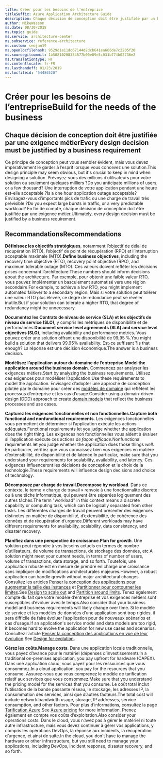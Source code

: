 ```yaml
---
title: Créer pour les besoins de l’entreprise
titleSuffix: Azure Application Architecture Guide
description: Chaque décision de conception doit être justifiée par un besoin de l’entreprise.
author: MikeWasson
ms.date: 08/30/2018
ms.topic: guide
ms.service: architecture-center
ms.subservice: reference-architecture
ms.custom: seojan19
ms.openlocfilehash: 9529d1e11dc67144d2dcb641ea666de7c2205f20
ms.sourcegitcommit: 1b50810208354577b00e89e5c031b774b02736e2
ms.translationtype: HT
ms.contentlocale: fr-FR
ms.lasthandoff: 01/23/2019
ms.locfileid: "54486520"
---
```

# <a name="build-for-the-needs-of-the-business"></a><span data-ttu-id="8a848-103">Créer pour les besoins de l’entreprise</span><span class="sxs-lookup"><span data-stu-id="8a848-103">Build for the needs of the business</span></span>

## <a name="every-design-decision-must-be-justified-by-a-business-requirement"></a><span data-ttu-id="8a848-104">Chaque décision de conception doit être justifiée par une exigence métier</span><span class="sxs-lookup"><span data-stu-id="8a848-104">Every design decision must be justified by a business requirement</span></span>

<span data-ttu-id="8a848-105">Ce principe de conception peut vous sembler évident, mais vous devez impérativement le garder à l’esprit lorsque vous concevez une solution.</span><span class="sxs-lookup"><span data-stu-id="8a848-105">This design principle may seem obvious, but it's crucial to keep in mind when designing a solution.</span></span> <span data-ttu-id="8a848-106">Prévoyez-vous des millions d’utilisateurs pour votre solution ou seulement quelques milliers ?</span><span class="sxs-lookup"><span data-stu-id="8a848-106">Do you anticipate millions of users, or a few thousand?</span></span> <span data-ttu-id="8a848-107">Une interruption de votre application pendant une heure est-elle acceptable ?</span><span class="sxs-lookup"><span data-stu-id="8a848-107">Is a one hour application outage acceptable?</span></span> <span data-ttu-id="8a848-108">Envisagez-vous d’importants pics de trafic ou une charge de travail très prévisible ?</span><span class="sxs-lookup"><span data-stu-id="8a848-108">Do you expect large bursts in traffic, or a very predictable workload?</span></span> <span data-ttu-id="8a848-109">En fin de compte, chaque décision de conception doit être justifiée par une exigence métier.</span><span class="sxs-lookup"><span data-stu-id="8a848-109">Ultimately, every design decision must be justified by a business requirement.</span></span>

## <a name="recommendations"></a><span data-ttu-id="8a848-110">Recommandations</span><span class="sxs-lookup"><span data-stu-id="8a848-110">Recommendations</span></span>

<span data-ttu-id="8a848-111">**Définissez les objectifs stratégiques**, notamment l’objectif de délai de récupération (RTO), l’objectif de point de récupération (RPO) et l’interruption acceptable maximale (MTO).</span><span class="sxs-lookup"><span data-stu-id="8a848-111">**Define business objectives**, including the recovery time objective (RTO), recovery point objective (RPO), and maximum tolerable outage (MTO).</span></span> <span data-ttu-id="8a848-112">Ces valeurs doivent refléter les décisions prises concernant l’architecture.</span><span class="sxs-lookup"><span data-stu-id="8a848-112">These numbers should inform decisions about the architecture.</span></span> <span data-ttu-id="8a848-113">Par exemple, pour obtenir une faible valeur RTO, vous pouvez implémenter un basculement automatisé vers une région secondaire.</span><span class="sxs-lookup"><span data-stu-id="8a848-113">For example, to achieve a low RTO, you might implement automated failover to a secondary region.</span></span> <span data-ttu-id="8a848-114">Mais si votre solution peut tolérer une valeur RTO plus élevée, ce degré de redondance peut se révéler inutile.</span><span class="sxs-lookup"><span data-stu-id="8a848-114">But if your solution can tolerate a higher RTO, that degree of redundancy might be unnecessary.</span></span>

<span data-ttu-id="8a848-115">**Documentez les Contrats de niveau de service (SLA) et les objectifs de niveau de service (SLO)**, y compris les métriques de disponibilité et de performances.</span><span class="sxs-lookup"><span data-stu-id="8a848-115">**Document service level agreements (SLA) and service level objectives (SLO)**, including availability and performance metrics.</span></span> <span data-ttu-id="8a848-116">Vous pouvez créer une solution offrant une disponibilité de 99,95 %.</span><span class="sxs-lookup"><span data-stu-id="8a848-116">You might build a solution that delivers 99.95% availability.</span></span> <span data-ttu-id="8a848-117">Est-ce suffisant ?</span><span class="sxs-lookup"><span data-stu-id="8a848-117">Is that enough?</span></span> <span data-ttu-id="8a848-118">La réponse est une décision économique.</span><span class="sxs-lookup"><span data-stu-id="8a848-118">The answer is a business decision.</span></span>

<span data-ttu-id="8a848-119">**Modélisez l’application autour du domaine de l’entreprise**.</span><span class="sxs-lookup"><span data-stu-id="8a848-119">**Model the application around the business domain**.</span></span> <span data-ttu-id="8a848-120">Commencez par analyser les exigences métiers.</span><span class="sxs-lookup"><span data-stu-id="8a848-120">Start by analyzing the business requirements.</span></span> <span data-ttu-id="8a848-121">Utilisez ces exigences pour modéliser l’application.</span><span class="sxs-lookup"><span data-stu-id="8a848-121">Use these requirements to model the application.</span></span> <span data-ttu-id="8a848-122">Envisagez d’adopter une approche de conception pilotée par le domaine pour créer des [modèles de domaine][domain-model] qui reflètent les processus d’entreprise et les cas d’usage.</span><span class="sxs-lookup"><span data-stu-id="8a848-122">Consider using a domain-driven design (DDD) approach to create [domain models][domain-model] that reflect the business processes and use cases.</span></span>

<span data-ttu-id="8a848-123">**Capturez les exigences fonctionnelles et non fonctionnelles**.</span><span class="sxs-lookup"><span data-stu-id="8a848-123">**Capture both functional and nonfunctional requirements**.</span></span> <span data-ttu-id="8a848-124">Les exigences fonctionnelles vous permettent de déterminer si l’application exécute les actions adéquates.</span><span class="sxs-lookup"><span data-stu-id="8a848-124">Functional requirements let you judge whether the application does the right thing.</span></span> <span data-ttu-id="8a848-125">Les exigences non fonctionnelles vous aident à évaluer si l’application exécute ces actions *de façon efficace*.</span><span class="sxs-lookup"><span data-stu-id="8a848-125">Nonfunctional requirements let you judge whether the application does those things *well*.</span></span> <span data-ttu-id="8a848-126">En particulier, vérifiez que vous connaissez bien vos exigences en matière d’extensibilité, de disponibilité et de latence.</span><span class="sxs-lookup"><span data-stu-id="8a848-126">In particular, make sure that you understand your requirements for scalability, availability, and latency.</span></span> <span data-ttu-id="8a848-127">Ces exigences influenceront les décisions de conception et le choix de la technologie.</span><span class="sxs-lookup"><span data-stu-id="8a848-127">These requirements will influence design decisions and choice of technology.</span></span>

<span data-ttu-id="8a848-128">**Décomposez par charge de travail**.</span><span class="sxs-lookup"><span data-stu-id="8a848-128">**Decompose by workload**.</span></span> <span data-ttu-id="8a848-129">Dans ce contexte, le terme « charge de travail » renvoie à une fonctionnalité discrète ou à une tâche informatique, qui peuvent être séparées logiquement des autres tâches.</span><span class="sxs-lookup"><span data-stu-id="8a848-129">The term "workload" in this context means a discrete capability or computing task, which can be logically separated from other tasks.</span></span> <span data-ttu-id="8a848-130">Les différentes charges de travail peuvent présenter des exigences distinctes en matière de disponibilité, d’extensibilité, de cohérence des données et de récupération d’urgence.</span><span class="sxs-lookup"><span data-stu-id="8a848-130">Different workloads may have different requirements for availability, scalability, data consistency, and disaster recovery.</span></span>

<span data-ttu-id="8a848-131">**Planifiez dans une perspective de croissance**.</span><span class="sxs-lookup"><span data-stu-id="8a848-131">**Plan for growth**.</span></span> <span data-ttu-id="8a848-132">Une solution peut répondre à vos besoins actuels en termes de nombre d’utilisateurs, de volume de transactions, de stockage des données, etc.</span><span class="sxs-lookup"><span data-stu-id="8a848-132">A solution might meet your current needs, in terms of number of users, volume of transactions, data storage, and so forth.</span></span> <span data-ttu-id="8a848-133">Toutefois, une application robuste est en mesure de prendre en charge une croissance sans impliquer de modifications architecturales majeures.</span><span class="sxs-lookup"><span data-stu-id="8a848-133">However, a robust application can handle growth without major architectural changes.</span></span> <span data-ttu-id="8a848-134">Consultez les articles [Penser la conception des applications pour augmenter la taille des instances](scale-out.md) et [Partitionner pour contourner les limites](partition.md).</span><span class="sxs-lookup"><span data-stu-id="8a848-134">See [Design to scale out](scale-out.md) and [Partition around limits](partition.md).</span></span> <span data-ttu-id="8a848-135">Tenez également compte du fait que votre modèle d’entreprise et vos exigences métiers sont susceptibles d’évoluer avec le temps.</span><span class="sxs-lookup"><span data-stu-id="8a848-135">Also consider that your business model and business requirements will likely change over time.</span></span> <span data-ttu-id="8a848-136">Si le modèle de service et les modèles de données d’une application sont trop rigides, il sera difficile de faire évoluer l’application pour de nouveaux scénarios et cas d’usage.</span><span class="sxs-lookup"><span data-stu-id="8a848-136">If an application's service model and data models are too rigid, it becomes hard to evolve the application for new use cases and scenarios.</span></span> <span data-ttu-id="8a848-137">Consultez l’article [Penser la conception des applications en vue de leur évolution](design-for-evolution.md).</span><span class="sxs-lookup"><span data-stu-id="8a848-137">See [Design for evolution](design-for-evolution.md).</span></span>

<span data-ttu-id="8a848-138">**Gérez les coûts**.</span><span class="sxs-lookup"><span data-stu-id="8a848-138">**Manage costs**.</span></span> <span data-ttu-id="8a848-139">Dans une application locale traditionnelle, vous payez d’avance pour le matériel (dépenses d’investissement).</span><span class="sxs-lookup"><span data-stu-id="8a848-139">In a traditional on-premises application, you pay upfront for hardware (CAPEX).</span></span> <span data-ttu-id="8a848-140">Dans une application cloud, vous payez pour les ressources que vous consommez.</span><span class="sxs-lookup"><span data-stu-id="8a848-140">In a cloud application, you pay for the resources that you consume.</span></span> <span data-ttu-id="8a848-141">Assurez-vous que vous comprenez le modèle de tarification relatif aux services que vous consommez.</span><span class="sxs-lookup"><span data-stu-id="8a848-141">Make sure that you understand the pricing model for the services that you consume.</span></span> <span data-ttu-id="8a848-142">Le coût total inclut l’utilisation de la bande passante réseau, le stockage, les adresses IP, la consommation des services, ainsi que d’autres facteurs.</span><span class="sxs-lookup"><span data-stu-id="8a848-142">The total cost will include network bandwidth usage, storage, IP addresses, service consumption, and other factors.</span></span> <span data-ttu-id="8a848-143">Pour plus d’informations, consultez la page [Tarification Azure][pricing].</span><span class="sxs-lookup"><span data-stu-id="8a848-143">See [Azure pricing][pricing] for more information.</span></span> <span data-ttu-id="8a848-144">Prenez également en compte vos coûts d’exploitation.</span><span class="sxs-lookup"><span data-stu-id="8a848-144">Also consider your operations costs.</span></span> <span data-ttu-id="8a848-145">Dans le cloud, vous n’avez pas à gérer le matériel ni toute autre infrastructure, mais vous devez continuer à gérer vos applications, y compris les opérations DevOps, la réponse aux incidents, la récupération d’urgence, et ainsi de suite.</span><span class="sxs-lookup"><span data-stu-id="8a848-145">In the cloud, you don't have to manage the hardware or other infrastructure, but you still need to manage your applications, including DevOps, incident response, disaster recovery, and so forth.</span></span>

[domain-model]: https://martinfowler.com/eaaCatalog/domainModel.html
[pricing]: https://azure.microsoft.com/pricing/
